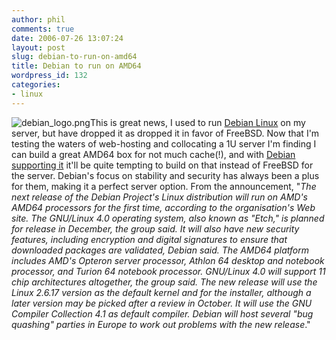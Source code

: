 ```yaml
---
author: phil
comments: true
date: 2006-07-26 13:07:24
layout: post
slug: debian-to-run-on-amd64
title: Debian to run on AMD64
wordpress_id: 132
categories:
- linux
---
```


![debian_logo.png](http://fak3r.com/wp-content/uploads/2006/07/debian_logo.png)This is great news, I used to run [Debian Linux](http://www.debian.org/) on my server, but have dropped it as dropped it in favor of FreeBSD.  Now that I'm testing the waters of web-hosting and collocating a 1U server I'm finding I can build a great AMD64 box for not much cache(!), and with [Debian supporting it](http://www.techworld.com/opsys/news/index.cfm?newsID=6513) it'll be quite tempting to build on that instead of FreeBSD for the server.  Debian's focus on stability and security has always been a plus for them, making it a perfect server option.  From the announcement, "_The next release of the Debian Project's Linux distribution will run on AMD's AMD64 processors for the first time, according to the organisation's Web site. The GNU/Linux 4.0 operating system, also known as "Etch," is planned for release in December, the group said. It will also have new security features, including encryption and digital signatures to ensure that downloaded packages are validated, Debian said. The AMD64 platform includes AMD's Opteron server processor, Athlon 64 desktop and notebook processor, and Turion 64 notebook processor. GNU/Linux 4.0 will support 11 chip architectures altogether, the group said. The new release will use the Linux 2.6.17 version as the default kernel and for the installer, although a later version may be picked after a review in October. It will use the GNU Compiler Collection 4.1 as default compiler. Debian will host several "bug quashing" parties in Europe to work out problems with the new release_."
